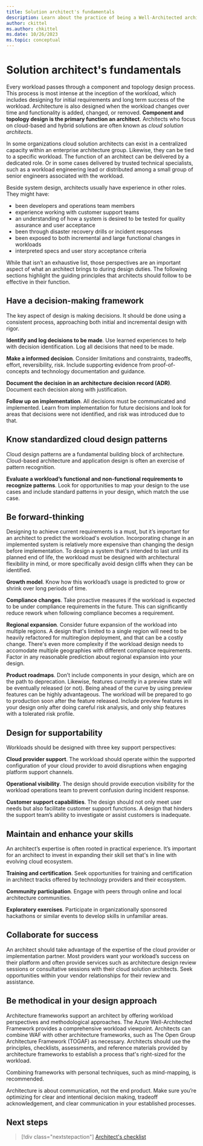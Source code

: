```yaml
---
title: Solution architect's fundamentals
description: Learn about the practice of being a Well-Architected architect.
author: ckittel
ms.author: chkittel
ms.date: 10/26/2023
ms.topic: conceptual
---
```


# Solution architect's fundamentals 

Every workload passes through a component and topology design process. This process is most intense at the inception of the workload, which includes designing for initial requirements and long term success of the workload. Architecture is also designed when the workload changes over time and functionality is added, changed, or removed. **Component and topology design is the primary function an architect**. Architects who focus on cloud-based and hybrid solutions are often known as _cloud solution architects_. 

In some organizations cloud solution architects can exist in a centralized capacity within an enterprise architecture group. Likewise, they can be tied to a specific workload. The function of an architect can be delivered by a dedicated role. Or in some cases delivered by trusted technical specialists, such as a workload engineering lead or distributed among a small group of senior engineers associated with the workload. 

Beside system design, architects usually have experience in other roles. They might have: 

- been developers and operations team members 
- experience working with customer support teams 
- an understanding of how a system is desired to be tested for quality assurance and user acceptance 
- been through disaster recovery drills or incident responses 
- been exposed to both incremental and large functional changes in workloads 
- interpreted specs and user story acceptance criteria 

While that isn’t an exhaustive list, those perspectives are an important aspect of what an architect brings to during design duties. The following sections highlight the guiding principles that architects should follow to be effective in their function.

## Have a decision-making framework 

The key aspect of design is making decisions. It should be done using a consistent process, approaching both initial and incremental design with rigor. 

**Identify and log decisions to be made**. Use learned experiences to help with decision identification. Log all decisions that need to be made. 

**Make a informed decision**. Consider limitations and constraints, tradeoffs, effort, reversibility, risk. Include supporting evidence from proof-of-concepts and technology documentation and guidance. 

**Document the decision in an architecture decision record (ADR)**. Document each decision along with justification.  

**Follow up on implementation**. All decisions must be communicated and implemented. Learn from  implementation for future decisions and look for areas that decisions were not identified, and risk was introduced due to that. 

## Know standardized cloud design patterns 

Cloud design patterns are a fundamental building block of architecture. Cloud-based architecture and application design is often an exercise of pattern recognition. 

**Evaluate a workload’s functional and non-functional requirements to recognize patterns**. Look for opportunities to map your design to the use cases and include standard patterns in your design, which match the use case. 

## Be forward-thinking

Designing to achieve current requirements is a must, but it’s important for an architect to predict the workload's evolution. Incorporating change in an implemented system is relatively more expensive than changing the design before implementation. To design a system that's intended to last until its planned end of life, the workload must be designed with architectural flexibility in mind, or more specifically avoid design cliffs when they can be identified. 

**Growth model**. Know how this workload’s usage is predicted to grow or shrink over long periods of time. 

**Compliance changes**. Take proactive measures if the workload is expected to be under compliance requirements in the future. This can significantly reduce rework when following compliance becomes a requirement. 

**Regional expansion**. Consider future expansion of the workload into multiple regions. A design that's limited to a single region will need to be heavily refactored for multiregion deployment, and that can be a costly change. There's even more complexity if the workload design needs to accomodate multiple geographies with different compliance requirements. Factor in any reasonable prediction about regional expansion into your design. 

**Product roadmaps**. Don’t include components in your design, which are on the path to deprecation. Likewise, features currently in a preview state will be eventually released (or not). Being ahead of the curve by using preview features can be highly advantageous. The workload will be prepared to go to production soon after the feature released. Include preview features in your design only after doing careful risk analysis, and only ship features with a tolerated risk profile. 


## Design for supportability

Workloads should be designed with three key support perspectives:

**Cloud provider support**. The workload should operate within the supported configuration of your cloud provider to avoid disruptions when engaging platform support channels.

**Operational visibility**. The design should provide execution visibility for the workload operations team to prevent confusion during incident response.

**Customer support capabilities**. The design should not only meet user needs but also facilitate customer support functions. A design that hinders the support team’s ability to investigate or assist customers is inadequate. 

## Maintain and enhance your skills

An architect’s expertise is often rooted in practical experience. It’s important for an architect to invest in expanding their skill set that's in line with evolving cloud ecosystem.  

**Training and certification**. Seek opportunities for training and certification in architect tracks offered by technology providers and their ecosystem. 

**Community participation**. Engage with peers through online and local architecture communities.

**Exploratory exercises**. Participate in organizationally sponsored hackathons or similar events to develop skills in unfamiliar areas. 

## Collaborate for success 

An architect should take advantage of the expertise of the cloud provider or implementation partner. Most  providers want your workload’s success on their platform and often provide services such as architecture design review sessions or consultative sessions with their cloud solution architects. Seek opportunities within your vendor relationships for their review and assistance. 

## Be methodical in your design approach

Architecture frameworks support an architect by offering workload perspectives and methodological approaches. The Azure Well-Architected Framework provides a comprehensive workload viewpoint. Architects can combine WAF with other architecture frameworks, such as The Open Group Architecture Framework (TOGAF) as necessary. Architects should use the principles, checklists, assessments, and reference materials provided by architecture frameworks to establish a process that's right-sized for the workload. 

Combining frameworks with personal techniques, such as mind-mapping, is recommended.

Architecture is about communication, not the end product. Make sure you’re optimizing for clear and intentional decision making, tradeoff acknowledgement, and clear communication in your established processes.

## Next steps

> [!div class="nextstepaction"]
> [Architect's checklist](checklist.md)